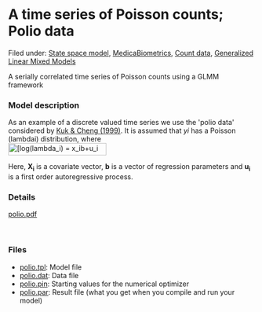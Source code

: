 #  A time series of Poisson counts; Polio data

Filed under:  [State space model][1], [MedicaBiometrics][2], [Count data][3], [Generalized Linear Mixed Models][10]

A serially correlated time series of Poisson counts using a GLMM framework

### **Model description**
As an example of a discrete valued time series we use the 'polio data' considered by [Kuk & Cheng (1999)][4]. It is assumed that _yi_ has a Poisson (lambdai) distribution, where 
<br/>
<img src="http://latex2png.com/output//latex_654cff27be7505f1ee7fcd17d114e389.png" alt="[log(lambda_i) = x_ib+u_i" width="200" height="25">



Here, **X<sub>i</sub>** is a covariate vector, **b** is a vector of regression parameters and **u<sub>i</sub>** is a first order autoregressive process.



### Details   
[polio.pdf][5]

 

### Files
* [polio.tpl][6]: Model file
* [polio.dat][7]: Data file
* [polio.pin][8]: Starting values for the numerical optimizer  
* [polio.par][9]: Result file (what you get when you compile and run your model)  

 

[1]: ./../../../state-space-models
[2]: ./../../../by-field-of-application/medical-biometrics
[3]: ./../../../glmm-generalized-linear-mixed-models/count-data/
[4]: .citations.html#kuk:chen:1999
[5]: polio.pdf
[6]: polio.tpl
[7]: polio.dat
[8]: polio.pin
[9]: polio.par
[10]: ./../../
